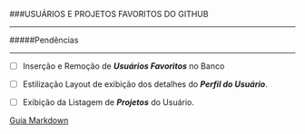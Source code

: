 ###USUÁRIOS E PROJETOS FAVORITOS DO GITHUB

***
#####Pendências
***
- [ ] Inserção e Remoção de ***Usuários Favoritos*** no Banco
- [ ] Estilização Layout de exibição dos detalhes do ***Perfil do Usuário***.
- [ ] Exibição da Listagem de ***Projetos*** do Usuário.



[Guia Markdown](https://docs.pipz.com/central-de-ajuda/learning-center/guia-basico-de-markdown)